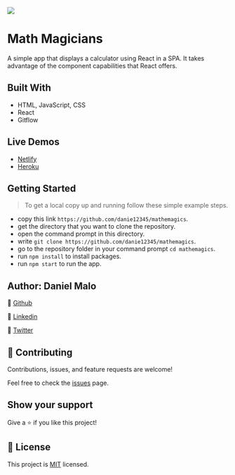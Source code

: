 ![](https://img.shields.io/badge/Microverse-blueviolet)

# Math Magicians
A simple app that displays a calculator using React in a SPA. It takes advantage of the component capabilities that React offers.


## Built With
- HTML, JavaScript, CSS
- React
- Gitflow

## Live Demos
- [Netlify](https://6298ec2ffe61260008fd9f0c--animated-otter-ba71f4.netlify.app/)
- [Heroku](https://mathemagics-danie12345.herokuapp.com/)


## Getting Started

> To get a local copy up and running follow these simple example steps.

- copy this link `https://github.com/danie12345/mathemagics`.
- get the directory that you want to clone the repository.
- open the command prompt in this directory.
- write `git clone https://github.com/danie12345/mathemagics`.
- go to the repository folder in your command prompt `cd mathemagics`.
- run `npm install` to install packages.
- run `npm start` to run the app.


## Author: Daniel Malo
👤 [Github](https://github.com/Danie12345)

👤 [Linkedin](https://www.linkedin.com/in/daniel-malo-75218a192/)

👤 [Twitter](https://twitter.com/DanielMalo_v4)


## 🤝 Contributing
Contributions, issues, and feature requests are welcome!

Feel free to check the [issues](https://github.com/Danie12345/mathemagics/issues) page.


## Show your support
Give a ⭐️ if you like this project!


## 📝 License
This project is [MIT](LICENSE) licensed.
